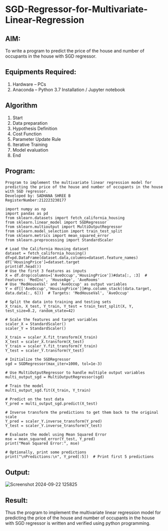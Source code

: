 # SGD-Regressor-for-Multivariate-Linear-Regression

## AIM:
To write a program to predict the price of the house and number of occupants in the house with SGD regressor.

## Equipments Required:
1. Hardware – PCs
2. Anaconda – Python 3.7 Installation / Jupyter notebook

## Algorithm
1. Start
2. Data preparation
3. Hypothesis Definition
4. Cost Function
5. Parameter Update Rule
6. Iterative Training
7. Model evaluation
8. End


## Program:
```
Program to implement the multivariate linear regression model for predicting the price of the house and number of occupants in the house with SGD regressor.
Developed by: SADHANA SHREE B
RegisterNumber:212223230177

import numpy as np
import pandas as pd
from sklearn.datasets import fetch_california_housing
from sklearn.linear_model import SGDRegressor
from sklearn.multioutput import MultiOutputRegressor
from sklearn.model_selection import train_test_split
from sklearn.metrics import mean_squared_error
from sklearn.preprocessing import StandardScaler

# Load the California Housing dataset
dataset = fetch_california_housing()
df=pd.DataFrame(dataset.data,columns=dataset.feature_names)
df['HousingPrice']=dataset.target
print(df.head())
# Use the first 3 features as inputs
X = df.drop(columns=['AveOccup','HousingPrice'])#data[:, :3]  # Features: 'MedInc', 'HouseAge', 'AveRooms'
# Use 'MedHouseVal' and 'AveOccup' as output variables
Y = df[['AveOccup','HousingPrice']]#np.column_stack((data.target, data.data[:, 6]))  # Targets: 'MedHouseVal', 'AveOccup'

# Split the data into training and testing sets
X_train, X_test, Y_train, Y_test = train_test_split(X, Y, test_size=0.2, random_state=42)

# Scale the features and target variables
scaler_X = StandardScaler()
scaler_Y = StandardScaler()

X_train = scaler_X.fit_transform(X_train)
X_test = scaler_X.transform(X_test)
Y_train = scaler_Y.fit_transform(Y_train)
Y_test = scaler_Y.transform(Y_test)

# Initialize the SGDRegressor
sgd = SGDRegressor(max_iter=1000, tol=1e-3)

# Use MultiOutputRegressor to handle multiple output variables
multi_output_sgd = MultiOutputRegressor(sgd)

# Train the model
multi_output_sgd.fit(X_train, Y_train)

# Predict on the test data
Y_pred = multi_output_sgd.predict(X_test)

# Inverse transform the predictions to get them back to the original scale
Y_pred = scaler_Y.inverse_transform(Y_pred)
Y_test = scaler_Y.inverse_transform(Y_test)

# Evaluate the model using Mean Squared Error
mse = mean_squared_error(Y_test, Y_pred)
print("Mean Squared Error:", mse)

# Optionally, print some predictions
print("\nPredictions:\n", Y_pred[:5])  # Print first 5 predictions

```

## Output:

![Screenshot 2024-09-22 125825](https://github.com/user-attachments/assets/c72306bc-b687-48b6-b56c-af6dd2c98620)


## Result:
Thus the program to implement the multivariate linear regression model for predicting the price of the house and number of occupants in the house with SGD regressor is written and verified using python programming.

